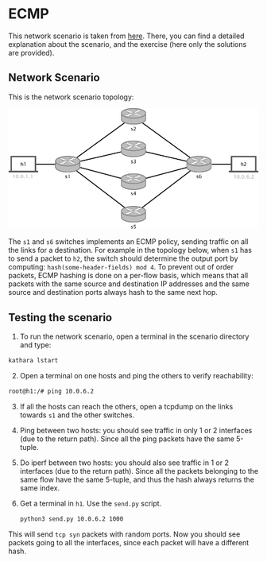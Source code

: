# ECMP
This network scenario is taken from [here](https://github.com/nsg-ethz/p4-learning/tree/master/exercises/05-ECMP).
There, you can find a detailed explanation about the scenario, and the exercise (here only the solutions are provided).

## Network Scenario

This is the network scenario topology: 

![topology](images/multi_hop_topo.png)

The `s1` and `s6` switches implements an ECMP policy, sending traffic on all the links for a destination. 
For example in the topology below, when `s1` has to send
a packet to `h2`, the switch should determine the output port by computing: `hash(some-header-fields) mod 4`. 
To prevent out of order packets, ECMP hashing is done on a per-flow basis,
which means that all packets with the same source and destination IP addresses and the same source and destination
ports always hash to the same next hop.

## Testing the scenario
1. To run the network scenario, open a terminal in the scenario directory and type: 
```bash
kathara lstart 
```

2. Open a terminal on one hosts and ping the others to verify reachability:
```bash
root@h1:/# ping 10.0.6.2 
```

3. If all the hosts can reach the others, open a tcpdump on the links towards `s1` and the other switches.

4. Ping between two hosts: you should see traffic in only 1 or 2 interfaces (due to the return path).
   Since all the ping packets have the same 5-tuple.

5. Do iperf between two hosts: you should also see traffic in 1 or 2 interfaces (due to the return path).
   Since all the packets belonging to the same flow have the same 5-tuple, and thus the hash always returns the same index.

6. Get a terminal in `h1`. Use the `send.py` script.

   ```bash
   python3 send.py 10.0.6.2 1000
   ```

This will send `tcp syn` packets with random ports. Now you should see packets going to all the interfaces, 
since each packet will have a different hash.


